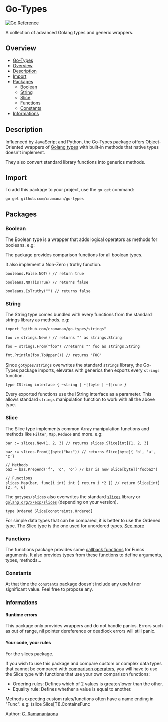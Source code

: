 # Go-Types

[![Go Reference](https://pkg.go.dev/badge/github.com/cramanan/go-types.svg)](https://pkg.go.dev/github.com/cramanan/go-types)

A collection of advanced Golang types and generic wrappers.

## Overview

-   [Go-Types](#go-types)
-   [Overview](#overview)
-   [Description](#description)
-   [Import](#import)
-   [Packages](#packages)
    -   [Boolean](#boolean)
    -   [String](#string)
    -   [Slice](#slice)
    -   [Functions](#functions)
    -   [Constants](#constants)
-   [Informations](#informations)

## Description

Influenced by JavaScript and Python, the Go-Types package offers Object-Oriented wrappers of [Golang types](https://go.dev/ref/spec#Types) with built-in methods that native types doesn't implement.

They also convert standard library functions into generics methods.

## Import

To add this package to your project, use the `go get` command:

```
go get github.com/cramanan/go-types
```

## Packages

### Boolean

The Boolean type is a wrapper that adds logical operators as methods for booleans. e.g:

The package provides comparison functions for all boolean types.

It also implement a Non-Zero / truthy function.

```golang
booleans.False.NOT() // return true

booleans.NOT(isTrue) // returns false

booleans.IsTruthy("") // returns false
```

### String

The String type comes bundled with every functions from the standard strings library as methods. e.g:

```golang
import "github.com/cramanan/go-types/strings"

foo := strings.New() // returns "" as strings.String

foo = strings.From("foo") //returns "" foo as strings.String

fmt.Println(foo.ToUpper()) // returns "FOO"
```

Since `gotypes/strings` overwrites the standard `strings` library, the Go-Types package imports, elevates with generics then exports every `strings` function.

```golang
type IString interface { ~string | ~[]byte | ~[]rune }
```

Every exported functions use the IString interface as a parameter. This allows standard `strings` manipulation function to work with all the above type.

### Slice

The Slice type implements common Array manipulation functions and methods like `Filter`, `Map`, `Reduce` and more. e.g:

```golang
bar := slices.New(1, 2, 3) // returns slices.Slice[int]{1, 2, 3}

baz := slices.From([]byte("baz")) // returns Slice[byte]{ 'b', 'a', 'z'}

// Methods
baz = baz.Prepend('f', 'o', 'o') // bar is now Slice[byte]("foobaz")

// Functions
slices.Map(bar, func(i int) int { return i *2 }) // return Slice[int]{2, 4, 6}
```

The `gotypes/slices` also overwrites the standard [`slices`](https://pkg.go.dev/slices) library or [`golang.org/x/exp/slices`](https://pkg.go.dev/slices) (depending on your version).

```
type Ordered Slice[constraints.Ordered]
```

For simple data types that can be compared, it is better to use the Ordened type. The Slice type is the one used for unordered types. [See more](#your-code-your-rules)

### Functions

The functions package provides some [callback functions](/functions/functions.go) for Funcs arguments. It also provides [types](/functions/types.go) from these functions to define arguments, types, methods...

### Constants

At that time the `constants` package doesn't include any useful nor significant value. Feel free to propose any.

### Informations

#### Runtime errors

This package only provides wrappers and do not handle panics.
Errors such as out of range, nil pointer dereference or deadlock errors will still panic.

#### Your code, your rules

For the slices package.

If you wish to use this package and compare custom or complex data types that cannot be compared with [comparison operators](https://go.dev/ref/spec#Comparison_operators), you will have to use the Slice type with functions that use your own comparison functions:

-   Ordering rules: Defines which of 2 values is greater/lower than the other.
-   Equality rule: Defines whether a value is equal to another.

Methods expecting custom rules/functions often have a name ending in "Func". e.g: (slice Slice[T]).ContainsFunc

Author: [C. Ramananjaona](https://github.com/cramanan)
